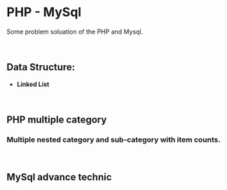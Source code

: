 # PHP - MySql
Some problem soluation of the PHP and Mysql.

</br>

## Data Structure:
* **Linked List**

<br/>

## PHP multiple category
### Multiple nested category and sub-category with item counts.

<br/>

## MySql advance technic

